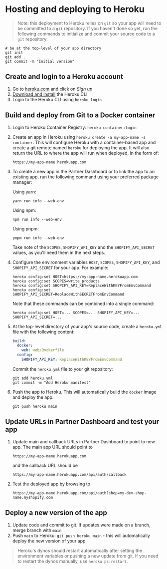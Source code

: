 # Hosting and deploying to Heroku

> Note: this deployment to Heroku relies on `git` so your app will need to be committed to a `git` repository.  If you haven't done so yet, run the following commands to initialize and commit your source code to a `git` repository:

```shell
# be at the top-level of your app directory
git init
git add .
git commit -m "Initial version"
```

## Create and login to a Heroku account

1. Go to [heroku.com](https://heroku.com) and click on _Sign up_
1. [Download and install](https://devcenter.heroku.com/articles/heroku-cli#install-the-heroku-cli) the Heroku CLI
1. Login to the Heroku CLI using `heroku login`

## Build and deploy from Git to a Docker container

1. Login to Heroku Container Registry: `heroku container:login`
1. Create an app in Heroku using `heroku create -a my-app-name -s container`. This will configure Heroku with a container-based app and create a git remote named `heroku` for deploying the app.  It will also return the URL to where the app will run when deployed, in the form of:

    ```text
    https://my-app-name.herokuapp.com
    ```

1. To create a new app in the Partner Dashboard or to link the app to an existing app, run the following command using your preferred package manager:

    Using yarn:

    ```shell
    yarn run info --web-env
    ```

    Using npm:

    ```shell
    npm run info --web-env
    ```

    Using pnpm:

    ```shell
    pnpm run info --web-env
    ```

    Take note of the `SCOPES`, `SHOPIFY_API_KEY` and the `SHOPIFY_API_SECRET` values, as you'll need them in the next steps.

1. Configure the environment variables `HOST`, `SCOPES`, `SHOPIFY_API_KEY`, and `SHOPIFY_API_SECRET` for your app.  For example:

    ```shell
    heroku config:set HOST=https://my-app-name.herokuapp.com
    heroku config:set SCOPES=write_products
    heroku config:set SHOPIFY_API_KEY=ReplaceWithKEYFromEnvCommand
    heroku config:set SHOPIFY_API_SECRET=ReplaceWithSECRETFromEnvCommand
    ```

    Note that these commands can be combined into a single command:

    ```shell
    heroku config:set HOST=... SCOPES=... SHOPIFY_API_KEY=... SHOPIFY_API_SECRET=...
    ```

1. At the top-level directory of your app's source code, create a `heroku.yml` file with the following content:

    ```yaml
    build:
      docker:
        web: web/Dockerfile
      config:
        SHOPIFY_API_KEY: ReplaceWithKEYFromEnvCommand
    ```

    Commit the `heroku.yml` file to your git repository:

    ```shell
    git add heroku.yml
    git commit -m "Add Heroku manifest"
    ```

1. Push the app to Heroku. This will automatically build the `docker` image and deploy the app.

    ```shell
    git push heroku main
    ```

## Update URLs in Partner Dashboard and test your app

1. Update main and callback URLs in Partner Dashboard to point to new app.  The main app URL should point to

    ```text
    https://my-app-name.herokuapp.com
    ```

    and the callback URL should be

    ```text
    https://my-app-name.herokuapp.com/api/auth/callback
    ```

1. Test the deployed app by browsing to

   ```text
   https://my-app-name.herokuapp.com/api/auth?shop=my-dev-shop-name.myshopify.com
   ```

## Deploy a new version of the app

1. Update code and commit to git.  If updates were made on a branch, merge branch with `main`
1. Push `main` to Heroku: `git push heroku main` - this will automatically deploy the new version of your app.

> Heroku's dynos should restart automatically after setting the environment variables or pushing a new update from git.  If you need to restart the dynos manually, use `heroku ps:restart`.
